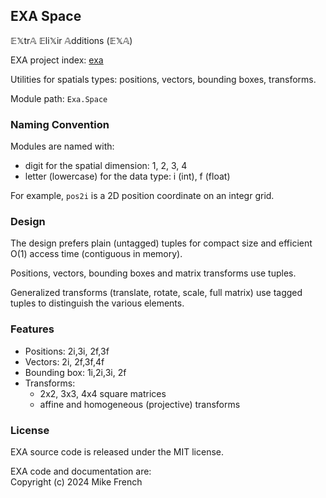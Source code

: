 ## EXA Space

𝔼𝕏tr𝔸 𝔼li𝕏ir 𝔸dditions (𝔼𝕏𝔸)

EXA project index: [exa](https://github.com/red-jade/exa)

Utilities for spatials types: positions, vectors, bounding boxes, transforms.

Module path: `Exa.Space`

### Naming Convention

Modules are named with:
- digit for the spatial dimension: 1, 2, 3, 4
- letter (lowercase) for the data type: i (int), f (float)

For example, `pos2i` is a 2D position coordinate on an integr grid.

### Design

The design prefers plain (untagged) tuples
for compact size and efficient O(1) access time (contiguous in memory).

Positions, vectors, bounding boxes and matrix transforms use tuples.

Generalized transforms (translate, rotate, scale, full matrix)
use tagged tuples to distinguish the various elements.

### Features

- Positions: 2i,3i, 2f,3f
- Vectors: 2i, 2f,3f,4f
- Bounding box: 1i,2i,3i, 2f
- Transforms: 
  - 2x2, 3x3, 4x4 square matrices
  - affine and homogeneous (projective) transforms

### License

EXA source code is released under the MIT license.

EXA code and documentation are:<br>
Copyright (c) 2024 Mike French

